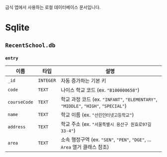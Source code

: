 급식 앱에서 사용하는 로컬 데이터베이스 문서입니다.

# Sqlite
## `RecentSchool.db`
### `entry`
| 이름 | 타입 | 설명 |
|------------|---------|--------------------------------------------------------------------------|
| `_id` | `INTEGER` | 자동 증가하는 기본 키 |
| `code` | `TEXT` | 나이스 학교 코드 (ex. `"B100000658"`) |
| `courseCode` | `TEXT` | 학교 과정 코드 (ex. `"INFANT"`, `"ELEMENTARY"`, `"MIDDLE"`, `"HIGH"`, `"SPECIAL"`) |
| `name` | `TEXT` | 학교 이름 (ex. `"선린인터넷고등학교"`) |
| `address` | `TEXT` | 학교 주소 (ex. `"서울특별시 용산구 원효로97길 33-4"`) |
| `area` | `TEXT` | 소속 행정구역 (ex. `"SEN"`, `"PEN"`, `"DGE"`, ... `Area` 열거 클래스 참조) |

